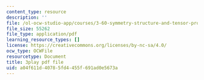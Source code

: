 ```yaml
---
content_type: resource
description: ''
file: /ol-ocw-studio-app/courses/3-60-symmetry-structure-and-tensor-properties-of-materials-fall-2005/a04f611d40785fd4455f691ad0e5673a_V1i2bknbWfc.pdf
file_size: 55262
file_type: application/pdf
learning_resource_types: []
license: https://creativecommons.org/licenses/by-nc-sa/4.0/
ocw_type: OCWFile
resourcetype: Document
title: 3play pdf file
uid: a04f611d-4078-5fd4-455f-691ad0e5673a
---
```


